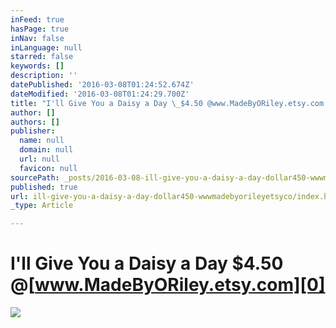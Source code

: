 ```yaml
---
inFeed: true
hasPage: true
inNav: false
inLanguage: null
starred: false
keywords: []
description: ''
datePublished: '2016-03-08T01:24:52.674Z'
dateModified: '2016-03-08T01:24:29.700Z'
title: "I'll Give You a Daisy a Day \_$4.50 @www.MadeByORiley.etsy.com "
author: []
authors: []
publisher:
  name: null
  domain: null
  url: null
  favicon: null
sourcePath: _posts/2016-03-08-ill-give-you-a-daisy-a-day-dollar450-wwwmadebyorileyetsyco.md
published: true
url: ill-give-you-a-daisy-a-day-dollar450-wwwmadebyorileyetsyco/index.html
_type: Article

---
```

# I'll Give You a Daisy a Day  $4.50 @[www.MadeByORiley.etsy.com][0]
![](https://the-grid-user-content.s3-us-west-2.amazonaws.com/e0729a55-0de3-45b9-af69-836c64002028.jpg)

[0]: https://www.etsy.com/listing/267910460/ill-give-you-a-daisy-a-day-handmade?ref=shop_home_active_4